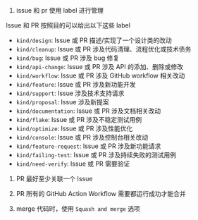 1. issue 和 pr 使用 label 进行管理

Issue 和 PR 按照目的可以给出以下这些 label

* `kind/design`: Issue 或 PR 描述/实现了一个设计类的改动
* `kind/cleanup`: Issue 或 PR 涉及代码清理、流程优化或技术债务
* `kind/bug`: Issue 或 PR 涉及 bug 修复
* `kind/api-change`: Issue 或 PR 涉及 API 的添加、删除或修改
* `kind/workflow`: Issue 或 PR 涉及 GitHub workflow 相关改动
* `kind/feature`: Issue 或 PR 涉及新功能开发
* `kind/support`: Issue 涉及技术支持请求
* `kind/proposal`: Issue 涉及新提案
* `kind/documentation`: Issue 或 PR 涉及文档相关改动
* `kind/flake`: Issue 或 PR 涉及不稳定测试用例
* `kind/optimize`: Issue 或 PR 涉及性能优化
* `kind/console`: Issue 或 PR 涉及控制台相关改动
* `kind/feature-request`: Issue 或 PR 涉及新功能请求
* `kind/failing-test`: Issue 或 PR 涉及持续失败的测试用例
* `kind/need-verify`: Issue 或 PR 需要验证

1. PR 最好至少关联一个 Issue

1. PR 所有的 GitHub Action Workflow 需要都运行成功才能合并

1. merge 代码时，使用 `Squash and merge` 选项
